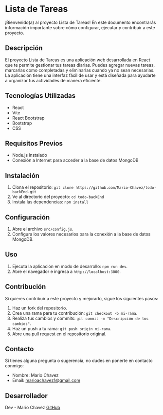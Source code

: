# Lista de Tareas

¡Bienvenido(a) al proyecto Lista de Tareas! En este documento encontrarás información importante sobre cómo configurar, ejecutar y contribuir a este proyecto.

## Descripción

El proyecto Lista de Tareas es una aplicación web desarrollada en React que te permite gestionar tus tareas diarias. Puedes agregar nuevas tareas, marcarlas como completadas y eliminarlas cuando ya no sean necesarias. La aplicación tiene una interfaz fácil de usar y está diseñada para ayudarte a organizar tus actividades de manera eficiente.

## Tecnologías Utilizadas

-   React
-   Vite
-   React Bootstrap
-   Bootstrap
-   CSS

## Requisitos Previos

-   Node.js instalado
-   Conexión a Internet para acceder a la base de datos MongoDB

## Instalación

1. Clona el repositorio: `git clone https://github.com/Mario-Chavez/todo-backEnd.git`
2. Ve al directorio del proyecto: `cd todo-backEnd`
3. Instala las dependencias: `npm install`

## Configuración

1. Abre el archivo `src/config.js`.
2. Configura los valores necesarios para la conexión a la base de datos MongoDB.

## Uso

1. Ejecuta la aplicación en modo de desarrollo: `npm run dev`.
2. Abre el navegador e ingresa a `http://localhost:3000`.

## Contribución

Si quieres contribuir a este proyecto y mejorarlo, sigue los siguientes pasos:

1. Haz un fork del repositorio.
2. Crea una rama para tu contribución: `git checkout -b mi-rama`.
3. Realiza tus cambios y commits: `git commit -m "Descripción de los cambios"`.
4. Haz un push a tu rama: `git push origin mi-rama`.
5. Abre una pull request en el repositorio original.

## Contacto

Si tienes alguna pregunta o sugerencia, no dudes en ponerte en contacto conmigo:

-   Nombre: Mario Chavez
-   Email: marioachavez1@gmail.com

## Desarrollador

Dev - Mario Chavez [GitHub](https://github.com/Mario-Chavez)
